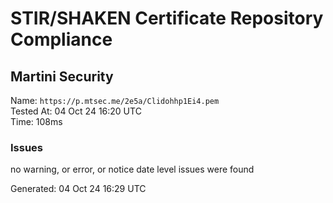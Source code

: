 # STIR/SHAKEN Certificate Repository Compliance

## Martini Security

Name: `https://p.mtsec.me/2e5a/Clidohhp1Ei4.pem`\
Tested At: 04 Oct 24 16:20 UTC\
Time: 108ms

### Issues

no warning, or error, or notice date level issues were found

Generated: 04 Oct 24 16:29 UTC